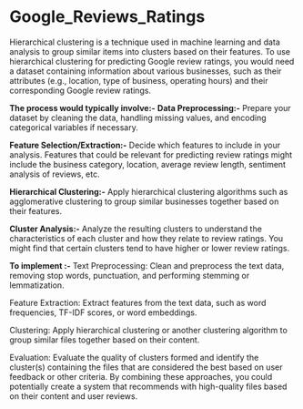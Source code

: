 # Google_Reviews_Ratings
Hierarchical clustering is a technique used in machine learning and data analysis to group similar items into clusters based on their features. To use hierarchical clustering for predicting Google review ratings, you would need a dataset containing information about various businesses, such as their attributes (e.g., location, type of business, operating hours) and their corresponding Google review ratings.

**The process would typically involve:-**
**Data Preprocessing:-**
Prepare your dataset by cleaning the data, handling missing values, and encoding categorical variables if necessary.

**Feature Selection/Extraction:-**
Decide which features to include in your analysis. Features that could be relevant for predicting review ratings might include the business category, location, average review length, sentiment analysis of reviews, etc.

**Hierarchical Clustering:-**
Apply hierarchical clustering algorithms such as agglomerative clustering to group similar businesses together based on their features.

**Cluster Analysis:-**
Analyze the resulting clusters to understand the characteristics of each cluster and how they relate to review ratings. You might find that certain clusters tend to have higher or lower review ratings.

**To implement :-**
Text Preprocessing: Clean and preprocess the text data, removing stop words, punctuation, and performing stemming or lemmatization.

Feature Extraction: Extract features from the text data, such as word frequencies, TF-IDF scores, or word embeddings.

Clustering: Apply hierarchical clustering or another clustering algorithm to group similar files together based on their content.

Evaluation: Evaluate the quality of clusters formed and identify the cluster(s) containing the files that are considered the best based on user feedback or other criteria. By combining these approaches, you could potentially create a system that recommends with high-quality files based on their content and user reviews.
